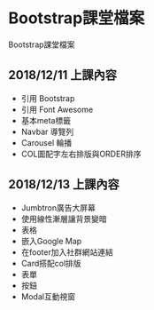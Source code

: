 # Bootstrap課堂檔案
Bootstrap課堂檔案

## 2018/12/11 上課內容
- 引用 Bootstrap
- 引用 Font Awesome
- 基本meta標籤
- Navbar 導覽列 
- Carousel 輪播
- COL圖配字左右排版與ORDER排序

## 2018/12/13 上課內容
- Jumbtron廣告大屏幕
- 使用線性漸層讓背景變暗
- 表格
- 嵌入Google Map
- 在footer加入社群網站連結
- Card搭配col排版
- 表單
- 按鈕
- Modal互動視窗